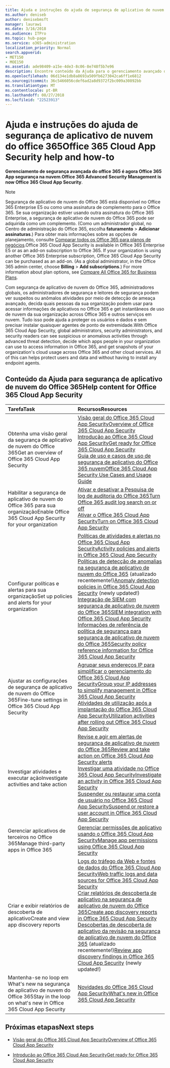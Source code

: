 ```yaml
---
title: Ajuda e instruções do ajuda de segurança de aplicativo de nuvem do office 365
ms.author: deniseb
author: denisebmsft
manager: laurawi
ms.date: 3/16/2018
ms.audience: ITPro
ms.topic: hub-page
ms.service: o365-administration
localization_priority: Normal
search.appverid:
- MET150
- MOE150
ms.assetid: ade98409-a15e-4de3-8c06-8e748f5b7e96
description: Encontre conteúdo da Ajuda para o gerenciamento avançado de segurança no Office 365, que agora é conhecido como segurança de aplicativo de nuvem do Office 365.
ms.openlocfilehash: 06d134e1db8a8693a509fb6273042ca6ff1e6812
ms.sourcegitcommit: 36c5466056cdef6ad2a8d9372f2bc009a30892bb
ms.translationtype: MT
ms.contentlocale: pt-BR
ms.lasthandoff: 08/27/2018
ms.locfileid: "22523913"
---
```

# <a name="office-365-cloud-app-security-help-and-how-to"></a><span data-ttu-id="d0ede-103">Ajuda e instruções do ajuda de segurança de aplicativo de nuvem do office 365</span><span class="sxs-lookup"><span data-stu-id="d0ede-103">Office 365 Cloud App Security help and how-to</span></span>

 <span data-ttu-id="d0ede-104">**Gerenciamento de segurança avançada do office 365 é agora Office 365 App segurança na nuvem**.</span><span class="sxs-lookup"><span data-stu-id="d0ede-104">**Office 365 Advanced Security Management is now Office 365 Cloud App Security**.</span></span> 
  
> [!NOTE]
> <span data-ttu-id="d0ede-p101">Segurança de aplicativo de nuvem do Office 365 está disponível no Office 365 Enterprise E5 ou como uma assinatura de complemento para o Office 365. Se sua organização estiver usando outra assinatura do Office 365 Enterprise, a segurança de aplicativo de nuvem do Office 365 pode ser adquirida como um complemento. (Como um administrador global, no Centro de administração do Office 365, escolha **faturamento** \> **Adicionar assinaturas**.) Para obter mais informações sobre as opções de planejamento, consulte [Comparar todos os Office 365 para planos de negócios](https://go.microsoft.com/fwlink/?linkid=844053).</span><span class="sxs-lookup"><span data-stu-id="d0ede-p101">Office 365 Cloud App Security is available in Office 365 Enterprise E5 or as an add-on subscription to Office 365. If your organization is using another Office 365 Enterprise subscription, Office 365 Cloud App Security can be purchased as an add-on. (As a global administrator, in the Office 365 admin center, choose **Billing** \> **Add subscriptions**.) For more information about plan options, see [Compare All Office 365 for Business Plans](https://go.microsoft.com/fwlink/?linkid=844053).</span></span> 
  
<span data-ttu-id="d0ede-p102">Com segurança de aplicativo de nuvem do Office 365, administradores globais, os administradores de segurança e leitores de segurança podem ver suspeitos ou anômalos atividades por meio de detecção de ameaça avançado, decida quais pessoas da sua organização podem usar para acessar informações de aplicativos no Office 365 e get instantâneos de uso de nuvem da sua organização across Office 365 e outros serviços em nuvem. Tudo isso pode ajuda a proteger os usuários e dados e sem precisar instalar quaisquer agentes de ponto de extremidade.</span><span class="sxs-lookup"><span data-stu-id="d0ede-p102">With Office 365 Cloud App Security, global administrators, security administrators, and security readers can see suspicious or anomalous activities through advanced threat detection, decide which apps people in your organization can use to access information in Office 365, and get snapshots of your organization's cloud usage across Office 365 and other cloud services. All of this can helps protect users and data and without having to install any endpoint agents.</span></span>
  
## <a name="help-content-for-office-365-cloud-app-security"></a><span data-ttu-id="d0ede-110">Conteúdo da Ajuda para segurança de aplicativo de nuvem do Office 365</span><span class="sxs-lookup"><span data-stu-id="d0ede-110">Help content for Office 365 Cloud App Security</span></span>

|<span data-ttu-id="d0ede-111">**Tarefa**</span><span class="sxs-lookup"><span data-stu-id="d0ede-111">**Task**</span></span>|<span data-ttu-id="d0ede-112">**Recursos**</span><span class="sxs-lookup"><span data-stu-id="d0ede-112">**Resources**</span></span>|
|:-----|:-----|
|<span data-ttu-id="d0ede-113">Obtenha uma visão geral da segurança de aplicativo de nuvem do Office 365</span><span class="sxs-lookup"><span data-stu-id="d0ede-113">Get an overview of Office 365 Cloud App Security</span></span>  <br/> |[<span data-ttu-id="d0ede-114">Visão geral do Office 365 Cloud App Security</span><span class="sxs-lookup"><span data-stu-id="d0ede-114">Overview of Office 365 Cloud App Security</span></span>](office-365-cas-overview.md) <br/> [<span data-ttu-id="d0ede-115">Introdução ao Office 365 Cloud App Security</span><span class="sxs-lookup"><span data-stu-id="d0ede-115">Get ready for Office 365 Cloud App Security</span></span>](get-ready-for-office-365-cas.md) <br/> [<span data-ttu-id="d0ede-116">Guia de uso e casos de uso de segurança de aplicativo do Office 365 nuvem</span><span class="sxs-lookup"><span data-stu-id="d0ede-116">Office 365 Cloud App Security Use Cases and Usage Guide</span></span>](https://aka.ms/O365CASGuide) <br/> |
|<span data-ttu-id="d0ede-117">Habilitar a segurança de aplicativo de nuvem do Office 365 para sua organização</span><span class="sxs-lookup"><span data-stu-id="d0ede-117">Enable Office 365 Cloud App Security for your organization</span></span>  <br/> |[<span data-ttu-id="d0ede-118">Ativar e desativar a Pesquisa de log de auditoria do Office 365</span><span class="sxs-lookup"><span data-stu-id="d0ede-118">Turn Office 365 audit log search on or off</span></span>](turn-audit-log-search-on-or-off.md) <br/> [<span data-ttu-id="d0ede-119">Ativar o Office 365 Cloud App Security</span><span class="sxs-lookup"><span data-stu-id="d0ede-119">Turn on Office 365 Cloud App Security</span></span>](turn-on-office-365-cas.md) <br/> |
|<span data-ttu-id="d0ede-120">Configurar políticas e alertas para sua organização</span><span class="sxs-lookup"><span data-stu-id="d0ede-120">Set up policies and alerts for your organization</span></span>  <br/> |[<span data-ttu-id="d0ede-121">Políticas de atividades e alertas no Office 365 Cloud App Security</span><span class="sxs-lookup"><span data-stu-id="d0ede-121">Activity policies and alerts in Office 365 Cloud App Security</span></span>](activity-policies-and-alerts.md) <br/> <span data-ttu-id="d0ede-122">[Políticas de detecção de anomalias na segurança de aplicativo de nuvem do Office 365](anomaly-detection-policies-in-ocas.md) (atualizado recentemente!)</span><span class="sxs-lookup"><span data-stu-id="d0ede-122">[Anomaly detection policies in Office 365 Cloud App Security](anomaly-detection-policies-in-ocas.md) (newly updated!)</span></span>  <br/> [<span data-ttu-id="d0ede-123">Integração de SIEM com segurança de aplicativo de nuvem do Office 365</span><span class="sxs-lookup"><span data-stu-id="d0ede-123">SIEM integration with Office 365 Cloud App Security</span></span>](integrate-your-siem-server-with-office-365-cas.md) <br/> [<span data-ttu-id="d0ede-124">Informações de referência de política de segurança para segurança de aplicativo de nuvem do Office 365</span><span class="sxs-lookup"><span data-stu-id="d0ede-124">Security policy reference information for Office 365 Cloud App Security</span></span>](security-policy-reference-information-for-ocas.md) <br/> |
|<span data-ttu-id="d0ede-125">Ajustar as configurações de segurança de aplicativo de nuvem do Office 365</span><span class="sxs-lookup"><span data-stu-id="d0ede-125">Fine-tune settings in Office 365 Cloud App Security</span></span>  <br/> |[<span data-ttu-id="d0ede-126">Agrupar seus endereços IP para simplificar o gerenciamento do Office 365 Cloud App Security</span><span class="sxs-lookup"><span data-stu-id="d0ede-126">Group your IP addresses to simplify management in Office 365 Cloud App Security</span></span>](group-your-ip-addresses-in-ocas.md) <br/> [<span data-ttu-id="d0ede-127">Atividades de utilização após a implantação do Office 365 Cloud App Security</span><span class="sxs-lookup"><span data-stu-id="d0ede-127">Utilization activities after rolling out Office 365 Cloud App Security</span></span>](utilization-activities-for-ocas.md) <br/> |
|<span data-ttu-id="d0ede-128">Investigar atividades e executar ação</span><span class="sxs-lookup"><span data-stu-id="d0ede-128">Investigate activities and take action</span></span>  <br/> |[<span data-ttu-id="d0ede-129">Revise e agir em alertas de segurança de aplicativo de nuvem do Office 365</span><span class="sxs-lookup"><span data-stu-id="d0ede-129">Review and take action on Office 365 Cloud App Security alerts</span></span>](review-office-365-cas-alerts.md) <br/> [<span data-ttu-id="d0ede-130">Investigar uma atividade no Office 365 Cloud App Security</span><span class="sxs-lookup"><span data-stu-id="d0ede-130">Investigate an activity in Office 365 Cloud App Security</span></span>](investigate-an-activity-in-office-365-cas.md) <br/> [<span data-ttu-id="d0ede-131">Suspender ou restaurar uma conta de usuário no Office 365 Cloud App Security</span><span class="sxs-lookup"><span data-stu-id="d0ede-131">Suspend or restore a user account in Office 365 Cloud App Security</span></span>](suspend-or-restore-an-account-in-ocas.md) <br/> |
|<span data-ttu-id="d0ede-132">Gerenciar aplicativos de terceiros no Office 365</span><span class="sxs-lookup"><span data-stu-id="d0ede-132">Manage third-party apps in Office 365</span></span>  <br/> |[<span data-ttu-id="d0ede-133">Gerenciar permissões de aplicativo usando o Office 365 Cloud App Security</span><span class="sxs-lookup"><span data-stu-id="d0ede-133">Manage app permissions using Office 365 Cloud App Security</span></span>](manage-app-permissions-in-ocas.md) <br/> |
|<span data-ttu-id="d0ede-134">Criar e exibir relatórios de descoberta de aplicativo</span><span class="sxs-lookup"><span data-stu-id="d0ede-134">Create and view app discovery reports</span></span>  <br/> |[<span data-ttu-id="d0ede-135">Logs do tráfego da Web e fontes de dados do Office 365 Cloud App Security</span><span class="sxs-lookup"><span data-stu-id="d0ede-135">Web traffic logs and data sources for Office 365 Cloud App Security</span></span>](web-traffic-logs-and-data-sources-for-ocas.md) <br/> [<span data-ttu-id="d0ede-136">Criar relatórios de descoberta de aplicativo na segurança de aplicativo de nuvem do Office 365</span><span class="sxs-lookup"><span data-stu-id="d0ede-136">Create app discovery reports in Office 365 Cloud App Security</span></span>](create-app-discovery-reports-in-ocas.md) <br/> <span data-ttu-id="d0ede-137">[Descobertas de descoberta de aplicativo da revisão na segurança de aplicativo de nuvem do Office 365](review-app-discovery-findings-in-ocas.md) (atualizado recentemente!)</span><span class="sxs-lookup"><span data-stu-id="d0ede-137">[Review app discovery findings in Office 365 Cloud App Security](review-app-discovery-findings-in-ocas.md) (newly updated!)</span></span>  <br/> |
|<span data-ttu-id="d0ede-138">Mantenha-se no loop em What's new na segurança de aplicativo de nuvem do Office 365</span><span class="sxs-lookup"><span data-stu-id="d0ede-138">Stay in the loop on what's new in Office 365 Cloud App Security</span></span>  <br/> |[<span data-ttu-id="d0ede-139">Novidades do Office 365 Cloud App Security</span><span class="sxs-lookup"><span data-stu-id="d0ede-139">What's new in Office 365 Cloud App Security</span></span>](new-in-office-365-cas.md) <br/> |
   
## <a name="next-steps"></a><span data-ttu-id="d0ede-140">Próximas etapas</span><span class="sxs-lookup"><span data-stu-id="d0ede-140">Next steps</span></span>

- [<span data-ttu-id="d0ede-141">Visão geral do Office 365 Cloud App Security</span><span class="sxs-lookup"><span data-stu-id="d0ede-141">Overview of Office 365 Cloud App Security</span></span>](office-365-cas-overview.md)
    
- [<span data-ttu-id="d0ede-142">Introdução ao Office 365 Cloud App Security</span><span class="sxs-lookup"><span data-stu-id="d0ede-142">Get ready for Office 365 Cloud App Security</span></span>](get-ready-for-office-365-cas.md)
    


